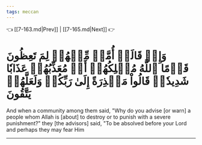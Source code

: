 ```yaml
---
tags: meccan
---
```


👈 [[7-163.md|Prev]] | [[7-165.md|Next]] 👉

# وَإِذۡ قَالَتۡ أُمَّةٞ مِّنۡهُمۡ لِمَ تَعِظُونَ قَوۡمًا ٱللَّهُ مُهۡلِكُهُمۡ أَوۡ مُعَذِّبُهُمۡ عَذَابٗا شَدِيدٗاۖ قَالُواْ مَعۡذِرَةً إِلَىٰ رَبِّكُمۡ وَلَعَلَّهُمۡ يَتَّقُونَ

And when a community among them said, "Why do you advise [or warn] a people whom Allah is [about] to destroy or to punish with a severe punishment?" they [the advisors] said, "To be absolved before your Lord and perhaps they may fear Him

---

